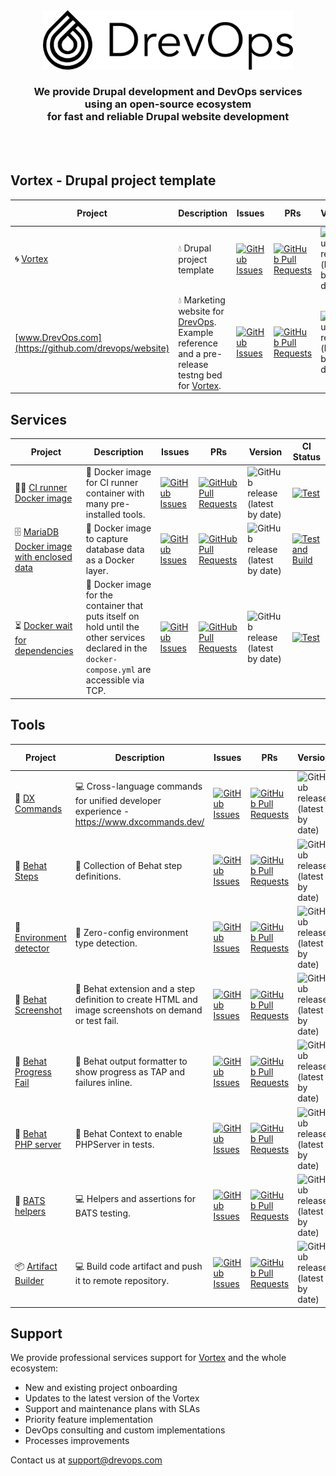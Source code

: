 <div align="center">
  <picture>
    <source media="(prefers-color-scheme: dark)" srcset="assets/logo-horiz-dark.png">
    <img width="400" src="assets/logo-horiz-light.png" alt="DrevOps Logo">
  </picture>
</div>

<h3 align="center">We provide <strong>Drupal development</strong> and <strong>
DevOps services</strong><br> using an open-source ecosystem<br>for <strong>
fast</strong> and <strong>reliable</strong> Drupal website development</h3>
<br/>
<br/>

## Vortex - Drupal project template

| Project                                               | Description                                                                                                                                                 | Issues                                                                                                                                      | PRs                                                                                                                                                  | Version                                                                                               | CI Status                                                                                                                                                                                                                                                                                  |
|-------------------------------------------------------|-------------------------------------------------------------------------------------------------------------------------------------------------------------|---------------------------------------------------------------------------------------------------------------------------------------------|------------------------------------------------------------------------------------------------------------------------------------------------------|-------------------------------------------------------------------------------------------------------|--------------------------------------------------------------------------------------------------------------------------------------------------------------------------------------------------------------------------------------------------------------------------------------------|
| 🌀 [Vortex](https://github.com/drevops/vortex)        | 💧 Drupal project template                                                                                                                                  | [![GitHub Issues](https://img.shields.io/github/issues/drevops/vortex.svg?label=%20)](https://github.com/drevops/vortex/issues?label=%20)   | [![GitHub Pull Requests](https://img.shields.io/github/issues-pr/drevops/vortex.svg?label=%20)](https://github.com/drevops/vortex/pulls?label=%20)   | ![GitHub release (latest by date)](https://img.shields.io/github/v/release/drevops/vortex?label=%20)  | [![Test](https://github.com/drevops/vortex/actions/workflows/vortex-test-common.yml/badge.svg)](https://github.com/drevops/vortex/actions/workflows/vortex-test-common.yml) [![CircleCI](https://circleci.com/gh/drevops/vortex.svg?style=shield)](https://circleci.com/gh/drevops/vortex) |
| [www.DrevOps.com](https://github.com/drevops/website) | 💧 Marketing website for [DrevOps](https:/www.drevops.com). Example reference and a pre-release testng bed for [Vortex](https://github.com/drevops/vortex). | [![GitHub Issues](https://img.shields.io/github/issues/drevops/website.svg?label=%20)](https://github.com/drevops/vortex/website?label=%20) | [![GitHub Pull Requests](https://img.shields.io/github/issues-pr/drevops/website.svg?label=%20)](https://github.com/drevops/website/pulls?label=%20) | ![GitHub release (latest by date)](https://img.shields.io/github/v/release/drevops/website?label=%20) | [![Test](https://github.com/drevops/website/actions/workflows/build-test-deploy.yml/badge.svg)](https://github.com/drevops/website/actions/workflows/build-test-deploy.yml)                                                                                                                |

## Services

| Project                                                                                       | Description                                                                                                                                      | Issues                                                                                                                                                                                | PRs                                                                                                                                                                                            | Version                                                                                                                    | CI Status                                                                                                                                                                                   |
|-----------------------------------------------------------------------------------------------|--------------------------------------------------------------------------------------------------------------------------------------------------|---------------------------------------------------------------------------------------------------------------------------------------------------------------------------------------|------------------------------------------------------------------------------------------------------------------------------------------------------------------------------------------------|----------------------------------------------------------------------------------------------------------------------------|---------------------------------------------------------------------------------------------------------------------------------------------------------------------------------------------|
| 🏃‍♂️ [CI runner Docker image](https://github.com/drevops/ci-runner)                          | 🐳 Docker image for CI runner container with many pre-installed tools.                                                                           | [![GitHub Issues](https://img.shields.io/github/issues/drevops/ci-runner.svg?label=%20)](https://github.com/drevops/ci-runner/issues?label=%20)                                       | [![GitHub Pull Requests](https://img.shields.io/github/issues-pr/drevops/ci-runner.svg?label=%20)](https://github.com/drevops/ci-runner/pulls?label=%20)                                       | ![GitHub release (latest by date)](https://img.shields.io/github/v/release/drevops/ci-runner?label=%20)                    | [![Test](https://github.com/drevops/ci-runner/actions/workflows/test.yml/badge.svg)](https://github.com/drevops/ci-runner/actions/workflows/test.yml)                                       |
| 🗄️ [MariaDB Docker image with enclosed data](https://github.com/drevops/mariadb-drupal-data) | 🐳 Docker image to capture database data as a Docker layer.                                                                                      | [![GitHub Issues](https://img.shields.io/github/issues/drevops/mariadb-drupal-data.svg?label=%20)](https://github.com/drevops/mariadb-drupal-data/issues?label=%20)                   | [![GitHub Pull Requests](https://img.shields.io/github/issues-pr/drevops/mariadb-drupal-data.svg?label=%20)](https://github.com/drevops/mariadb-drupal-data/pulls?label=%20)                   | ![GitHub release (latest by date)](https://img.shields.io/github/v/release/drevops/mariadb-drupal-data?label=%20)          | [![Test and Build](https://github.com/drevops/mariadb-drupal-data/actions/workflows/test.yml/badge.svg)](https://github.com/drevops/mariadb-drupal-data/actions/workflows/test.yml)         |
| ⏳ [Docker wait for dependencies](https://github.com/drevops/docker-wait-for-dependencies)     | 🐳 Docker image for the container that puts itself on hold until the other services declared in the `docker-compose.yml` are accessible via TCP. | [![GitHub Issues](https://img.shields.io/github/issues/drevops/docker-wait-for-dependencies.svg?label=%20)](https://github.com/drevops/docker-wait-for-dependencies/issues?label=%20) | [![GitHub Pull Requests](https://img.shields.io/github/issues-pr/drevops/docker-wait-for-dependencies.svg?label=%20)](https://github.com/drevops/docker-wait-for-dependencies/pulls?label=%20) | ![GitHub release (latest by date)](https://img.shields.io/github/v/release/drevops/docker-wait-for-dependencies?label=%20) | [![Test](https://github.com/drevops/docker-wait-for-dependencies/actions/workflows/test.yml/badge.svg)](https://github.com/drevops/docker-wait-for-dependencies/actions/workflows/test.yml) |

## Tools

| Project                                                                         | Description                                                                                           | Issues                                                                                                                                                                            | PRs                                                                                                                                                                                        | Version                                                                                                                  | CI Status                                                                                                                                                                                                                                                                                              |
|---------------------------------------------------------------------------------|-------------------------------------------------------------------------------------------------------|-----------------------------------------------------------------------------------------------------------------------------------------------------------------------------------|--------------------------------------------------------------------------------------------------------------------------------------------------------------------------------------------|--------------------------------------------------------------------------------------------------------------------------|--------------------------------------------------------------------------------------------------------------------------------------------------------------------------------------------------------------------------------------------------------------------------------------------------------|
| 📝 [DX Commands](https://github.com/drevops/dx-commands)                        | 💻 Cross-language commands for unified developer experience - https://www.dxcommands.dev/             | [![GitHub Issues](https://img.shields.io/github/issues/drevops/dx-commands.svg?label=%20)](https://github.com/drevops/dx-commands/issues?label=%20)                               | [![GitHub Pull Requests](https://img.shields.io/github/issues-pr/drevops/dx-commands.svg?label=%20)](https://github.com/drevops/dx-commands/pulls?label=%20)                               | ![GitHub release (latest by date)](https://img.shields.io/github/v/release/drevops/dx-commands?label=%20)                |                                                                                                                                                                                                                                                                                                        |
| 🧪 [Behat Steps](https://github.com/drevops/behat-steps)                        | 🐘 Collection of Behat step definitions.                                                              | [![GitHub Issues](https://img.shields.io/github/issues/drevops/behat-steps.svg?label=%20)](https://github.com/drevops/behat-steps/issues?label=%20)                               | [![GitHub Pull Requests](https://img.shields.io/github/issues-pr/drevops/behat-steps.svg?label=%20)](https://github.com/drevops/behat-steps/pulls?label=%20)                               | ![GitHub release (latest by date)](https://img.shields.io/github/v/release/drevops/behat-steps?label=%20)                | [![CircleCI](https://dl.circleci.com/status-badge/img/gh/drevops/behat-steps/tree/master.svg?style=shield)](https://dl.circleci.com/status-badge/redirect/gh/drevops/behat-steps/tree/master)                                                                                                          |
| 🔬 [Environment detector](https://github.com/drevops/environment-detector)      | 🐘 Zero-config environment type detection.                                                            | [![GitHub Issues](https://img.shields.io/github/issues/drevops/environment-detector.svg?label=%20)](https://github.com/drevops/environment-detector/issues?label=%20)             | [![GitHub Pull Requests](https://img.shields.io/github/issues-pr/drevops/environment-detector.svg?label=%20)](https://github.com/drevops/environment-detector/pulls?label=%20)             | ![GitHub release (latest by date)](https://img.shields.io/github/v/release/drevops/environment-detector?label=%20)       | [![Test](https://github.com/drevops/environment-detector/actions/workflows/test-php.yml/badge.svg)](https://github.com/drevops/environment-detector/actions/workflows/test-php.yml)                                                                                                                    |
| 📸 [Behat Screenshot](https://github.com/drevops/behat-screenshot)              | 🐘 Behat extension and a step definition to create HTML and image screenshots on demand or test fail. | [![GitHub Issues](https://img.shields.io/github/issues/drevops/behat-screenshot.svg?label=%20)](https://github.com/drevops/behat-screenshot/issues?label=%20)                     | [![GitHub Pull Requests](https://img.shields.io/github/issues-pr/drevops/behat-screenshot.svg?label=%20)](https://github.com/drevops/behat-screenshot/pulls?label=%20)                     | ![GitHub release (latest by date)](https://img.shields.io/github/v/release/drevops/behat-screenshot?label=%20)           | [![Test](https://github.com/drevops/behat-screenshot/actions/workflows/test.yml/badge.svg)](https://github.com/drevops/behat-screenshot/actions/workflows/test.yml)                                                                                                                                    |
| 🧪 [Behat Progress Fail](https://github.com/drevops/behat-format-progress-fail) | 🐘 Behat output formatter to show progress as TAP and failures inline.                                | [![GitHub Issues](https://img.shields.io/github/issues/drevops/behat-format-progress-fail.svg?label=%20)](https://github.com/drevops/behat-format-progress-fail/issues?label=%20) | [![GitHub Pull Requests](https://img.shields.io/github/issues-pr/drevops/behat-format-progress-fail.svg?label=%20)](https://github.com/drevops/behat-format-progress-fail/pulls?label=%20) | ![GitHub release (latest by date)](https://img.shields.io/github/v/release/drevops/behat-format-progress-fail?label=%20) | [![Test](https://github.com/drevops/behat-format-progress-fail/actions/workflows/test-php.yml/badge.svg)](https://github.com/drevops/behat-format-progress-fail/actions/workflows/test-php.yml)                                                                                                        |
| 🧪 [Behat PHP server](https://github.com/drevops/behat-phpserver)               | 🐘 Behat Context to enable PHPServer in tests.                                                        | [![GitHub Issues](https://img.shields.io/github/issues/drevops/behat-phpserver.svg?label=%20)](https://github.com/drevops/behat-phpserver/issues?label=%20)                       | [![GitHub Pull Requests](https://img.shields.io/github/issues-pr/drevops/behat-phpserver.svg?label=%20)](https://github.com/drevops/behat-phpserver/pulls?label=%20)                       | ![GitHub release (latest by date)](https://img.shields.io/github/v/release/drevops/behat-phpserver?label=%20)            | [![Test](https://github.com/drevops/behat-phpserver/actions/workflows/test-php.yml/badge.svg)](https://github.com/drevops/behat-phpserver/actions/workflows/test-php.yml)                                                                                                                              |
| 🦇 [BATS helpers](https://github.com/drevops/bats-helpers)                      | 💻 Helpers and assertions for BATS testing.                                                           | [![GitHub Issues](https://img.shields.io/github/issues/drevops/bats-helpers.svg?label=%20)](https://github.com/drevops/bats-helpers/issues?label=%20)                             | [![GitHub Pull Requests](https://img.shields.io/github/issues-pr/drevops/bats-helpers.svg?label=%20)](https://github.com/drevops/bats-helpers/pulls?label=%20)                             | ![GitHub release (latest by date)](https://img.shields.io/github/v/release/drevops/bats-helpers?label=%20)               | [![Test](https://github.com/drevops/bats-helpers/actions/workflows/test-shell.yml/badge.svg)](https://github.com/drevops/bats-helpers/actions/workflows/test-shell.yml)                                                                                                                                |
| 📦 [Artifact Builder](https://github.com/drevops/git-artifact)                  | 💻 Build code artifact and push it to remote repository.                                              | [![GitHub Issues](https://img.shields.io/github/issues/drevops/git-artifact.svg?label=%20)](https://github.com/drevops/git-artifact/issues?label=%20)                             | [![GitHub Pull Requests](https://img.shields.io/github/issues-pr/drevops/git-artifact.svg?label=%20)](https://github.com/drevops/git-artifact/pulls?label=%20)                             | ![GitHub release (latest by date)](https://img.shields.io/github/v/release/drevops/git-artifact?label=%20)               | [![Test PHP](https://github.com/drevops/git-artifact/actions/workflows/test-php.yml/badge.svg)](https://github.com/drevops/git-artifact/actions/workflows/test-php.yml)<br/>[![CircleCI](https://circleci.com/gh/drevops/git-artifact.svg?style=shield)](https://circleci.com/gh/drevops/git-artifact) |

## Support

We provide professional services support
for [Vortex](https://github.com/drevops/vortex) and the whole ecosystem:

- New and existing project onboarding
- Updates to the latest version of the Vortex
- Support and maintenance plans with SLAs
- Priority feature implementation
- DevOps consulting and custom implementations
- Processes improvements

Contact us at support@drevops.com
